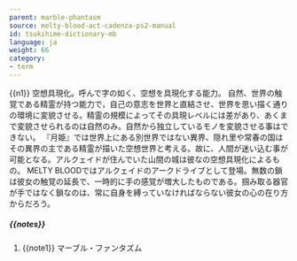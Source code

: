 ```yaml
---
parent: marble-phantasm
source: melty-blood-act-cadenza-ps2-manual
id: tsukihime-dictionary-mb
language: ja
weight: 66
category:
- term
---
```


{{n1}}
空想具現化。呼んで字の如く、空想を具現化する能力。
自然、世界の触覚である精霊が持つ能力で，自己の意志を世界と直結させ、世界を思い描く通りの環境に変貌させる。精霊の規模によってその具現レベルには差があり、あくまで変貌させられるのは自然のみ。自然から独立しているモノを変貌させる事はできない。
『月姫』では世界上にある別世界ではない異界、隠れ里や常春の国はその異界の主である精霊が描いた空想世界と考える。故に、人間が迷い込む事が可能となる。アルクェイドが住んでいた山間の城は彼なの空想具現化によるもの。
MELTY BLOODではアルクェイドのアークドライブとして登場。無数の鎖は彼女の触覚の延長で、一時的に手の感覚が増大したものである。掴み取る器官が手ではなく鎖なのは、常に自身を縛っていなければならない彼女の心の在り方からだろう。

##### {{notes}}

1. {{note1}} マーブル・ファンタズム
